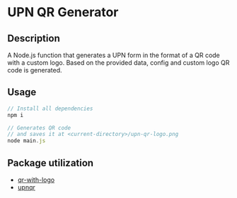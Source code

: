 # UPN QR Generator

## Description

A Node.js function that generates a UPN form in the format of a QR code with a custom logo.
Based on the provided data, config and custom logo QR code is generated.

## Usage

```javascript
// Install all dependencies
npm i

// Generates QR code
// and saves it at <current-directory>/upn-qr-logo.png
node main.js
```

## Package utilization

- [qr-with-logo](https://www.npmjs.com/package/qr-with-logo)
- [upnqr](https://www.npmjs.com/package/upnqr)

